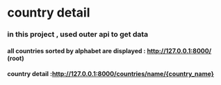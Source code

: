 # country detail

### in this project , used outer api to get data

#### all countries sorted by alphabet are displayed : http://127.0.0.1:8000/ (root)
#### country detail  :http://127.0.0.1:8000/countries/name/{country_name}


